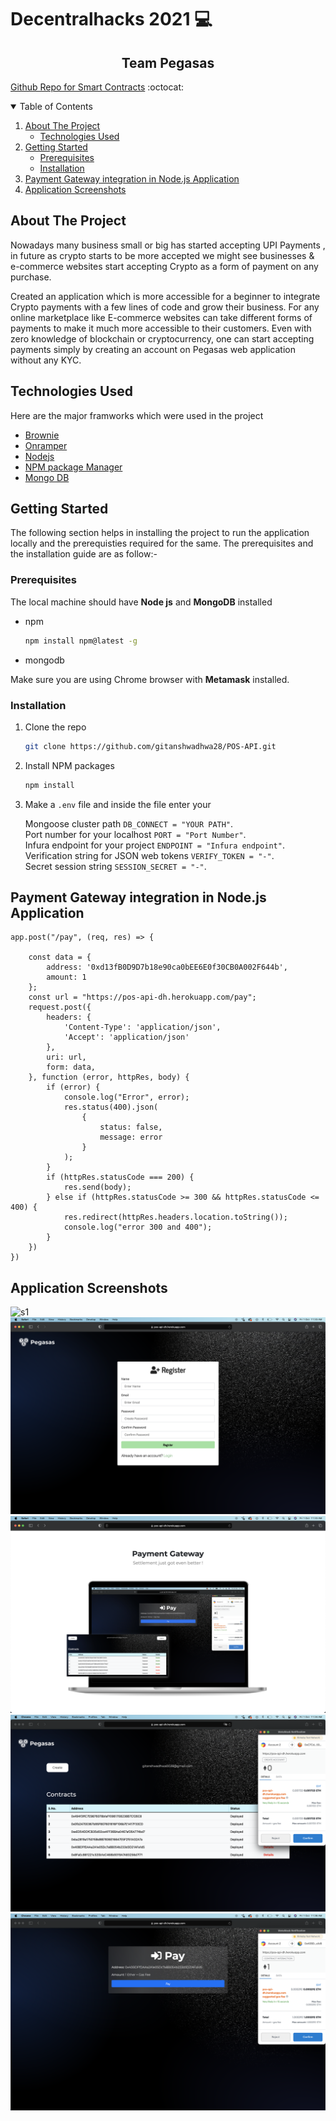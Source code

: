 # Decentralhacks 2021 :computer:

<p align="center">
  <h2 align="center">Team Pegasas</h3>
</p>
 
[Github Repo for Smart Contracts](https://github.com/visheshsinha/demoTest) :octocat:

<details open="close">
  <summary>Table of Contents</summary>
  <ol>
    <li>
      <a href="#about-the-project">About The Project</a>
      <ul>
        <li><a href="#technologies-used">Technologies Used</a></li>
      </ul>
    </li>
    <li>
      <a href="#getting-started">Getting Started</a>
      <ul>
        <li><a href="#prerequisites">Prerequisites</a></li>
        <li><a href="#installation">Installation</a></li>
      </ul>
    </li>
    <li>
      <a href="#payment-gateway">Payment Gateway integration in Node.js Application</a>
    </li>
    <li>
      <a href="#application-screenshots">Application Screenshots</a>
    </li>
  </ol>
</details>

<!-- ABOUT THE PROJECT -->
## About The Project
Nowadays many business small or big has started accepting UPI Payments , in future as crypto starts to be more accepted we might see businesses & e-commerce websites start accepting Crypto as a form of payment on any purchase.

Created an application which is more accessible for a beginner to integrate Crypto payments with a few lines of code and grow their business. For any online marketplace like E-commerce websites can take different forms of payments to make it much more accessible to their customers. Even with zero knowledge of blockchain or cryptocurrency, one can start accepting payments simply by creating an account on Pegasas web application without any KYC. 


## Technologies Used

Here are the major framworks which were used in the project
* [Brownie](https://eth-brownie.readthedocs.io/en/stable/)
* [Onramper](https://onramper.com/)
* [Nodejs](https://nodejs.org/en/)
* [NPM package Manager](https://www.npmjs.com/)
* [Mongo DB](https://www.mongodb.com/)

<!-- GETTING STARTED -->
## Getting Started

The following section helps in installing the project to run the application locally and the prerequisties required for the same.
The prerequisites and the installation guide are as follow:-

### Prerequisites

The local machine should have **Node js** and **MongoDB** installed
* npm
  ```sh
  npm install npm@latest -g
  ```
* mongodb

Make sure you are using Chrome browser with **Metamask** installed.

### Installation

1. Clone the repo
   ```sh
   git clone https://github.com/gitanshwadhwa28/POS-API.git
   ```
2. Install NPM packages
   ```sh
   npm install
   ```
3. Make a `.env` file and inside the file enter your</br><p></p> 
       Mongoose cluster path `DB_CONNECT = "YOUR PATH"`. </br>
       Port number for your localhost `PORT = "Port Number"`. </br>
       Infura endpoint for your project `ENDPOINT = "Infura endpoint"`. </br>
       Verification string for JSON web tokens `VERIFY_TOKEN = "-"`. </br>
       Secret session string `SESSION_SECRET = "-"`.

<!-- PAYMENT GATEWAY -->
## Payment Gateway integration in Node.js Application

```
app.post("/pay", (req, res) => {

    const data = {
        address: '0xd13fB0D9D7b18e90ca0bEE6E0f30CB0A002F644b',
        amount: 1
    };
    const url = "https://pos-api-dh.herokuapp.com/pay";
    request.post({
        headers: {
            'Content-Type': 'application/json',
            'Accept': 'application/json'
        },
        uri: url,
        form: data,
    }, function (error, httpRes, body) {
        if (error) {
            console.log("Error", error);
            res.status(400).json(
                {
                    status: false,
                    message: error
                }
            );
        }
        if (httpRes.statusCode === 200) {
            res.send(body);
        } else if (httpRes.statusCode >= 300 && httpRes.statusCode <= 400) {
            res.redirect(httpRes.headers.location.toString());
            console.log("error 300 and 400");
        }
    })
})
```

## Application Screenshots

![s1](https://github.com/gitanshwadhwa28/POS-API/blob/main/readme-screenshots/s1.png?raw=true)
![s2](https://github.com/gitanshwadhwa28/POS-API/blob/main/readme-screenshots/s2.png?raw=true)
![s3](https://github.com/gitanshwadhwa28/POS-API/blob/main/readme-screenshots/s3.png?raw=true)
![s4](https://github.com/gitanshwadhwa28/POS-API/blob/main/readme-screenshots/s4.png?raw=true)
![s5](https://github.com/gitanshwadhwa28/POS-API/blob/main/readme-screenshots/s5.png?raw=true)



